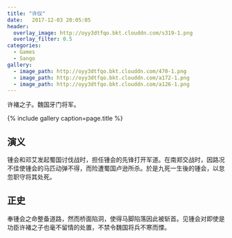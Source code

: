 ```yaml
---
title: "许仪"
date:   2017-12-03 20:05:05
header:
  overlay_image: http://oyy3dtfqo.bkt.clouddn.com/s319-1.png
  overlay_filter: 0.5
categories:
  - Games
  - Sango
gallery:
  - image_path: http://oyy3dtfqo.bkt.clouddn.com/470-1.png
  - image_path: http://oyy3dtfqo.bkt.clouddn.com/a172-1.png
  - image_path: http://oyy3dtfqo.bkt.clouddn.com/a126-1.png
---
```


许褚之子。魏国牙门将军。

{% include gallery caption=page.title %}

## 演义

锺会和邓艾发起蜀国讨伐战时，担任锺会的先锋打开军道。在南郑交战时，因路况不佳使锺会的马匹动弹不得，而险遭蜀国卢逊所杀。於是九死一生後的锺会，以怠忽职守将其处死。

## 正史

奉锺会之命整备道路，然而桥面陷洞，使得马脚陷落因此被斩首。见锺会对即使是功臣许褚之子也毫不留情的处置，不禁令魏国将兵不寒而慄。